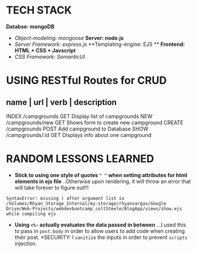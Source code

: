 TECH STACK
=============
**Databse: mongoDB**
- *Object-modeling: mongoose*
**Server: node.js**
- *Server Framework: express.js*
**Templating-engine: EJS **
**Frontend: HTML + CSS + Javscript**
- *CSS Framework: SemanticUI*

USING RESTful Routes for CRUD
=============

name      |     url       |    verb     |   description
-------------------------------------------------------------------------------
INDEX     /campgrounds        GET        Display list of campgrounds
NEW       /campgrounds/new    GET        Shows form to create new campground
CREATE    /campgrounds        POST       Add campground to Database
SHOW      /campgrounds/:id    GET        Displays info about one campground


RANDOM LESSONS LEARNED
=============
- **Stick to using one style of quotes `" "` when setting attributes for html elements in ejs file** 
..Otherwise upon rendering, it will throw an error that will take forever to figure out!!!
```
SyntaxError: missing ) after argument list in /Volumes/Rhyan_Storage_Internal/my-storage/rhyanvargas/Google Drive/Web-Projects/webdevbootcamp_coltSteele/BlogApp/views/show.ejs while compiling ejs
```

- **Using `<%-` actually evaluates the data passed in between** ...I used this to pass in `post.body` in order to allow users to add code when creating their post. *SECURITY: I `sanitize` the inputs in order to prevent `scripts` injection. 
